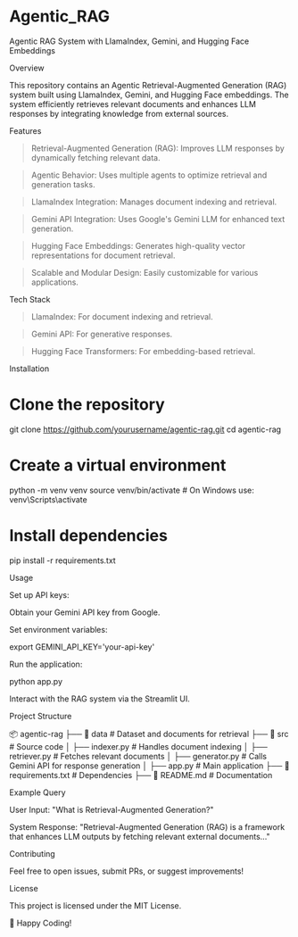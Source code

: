 # Agentic_RAG

Agentic RAG System with LlamaIndex, Gemini, and Hugging Face Embeddings

Overview

This repository contains an Agentic Retrieval-Augmented Generation (RAG) system built using LlamaIndex, Gemini, and Hugging Face embeddings. The system efficiently retrieves relevant documents and enhances LLM responses by integrating knowledge from external sources.

Features

> Retrieval-Augmented Generation (RAG): Improves LLM responses by dynamically fetching relevant data.

> Agentic Behavior: Uses multiple agents to optimize retrieval and generation tasks.

> LlamaIndex Integration: Manages document indexing and retrieval.

> Gemini API Integration: Uses Google's Gemini LLM for enhanced text generation.

> Hugging Face Embeddings: Generates high-quality vector representations for document retrieval.

> Scalable and Modular Design: Easily customizable for various applications.

Tech Stack

> LlamaIndex: For document indexing and retrieval.

> Gemini API: For generative responses.

> Hugging Face Transformers: For embedding-based retrieval.


Installation

# Clone the repository
git clone https://github.com/yourusername/agentic-rag.git
cd agentic-rag

# Create a virtual environment
python -m venv venv
source venv/bin/activate  # On Windows use: venv\Scripts\activate

# Install dependencies
pip install -r requirements.txt

Usage

Set up API keys:

Obtain your Gemini API key from Google.

Set environment variables:

export GEMINI_API_KEY='your-api-key'

Run the application:

python app.py

Interact with the RAG system via the Streamlit UI.

Project Structure

📦 agentic-rag
├── 📂 data                  # Dataset and documents for retrieval
├── 📂 src                   # Source code
│   ├── indexer.py           # Handles document indexing
│   ├── retriever.py         # Fetches relevant documents
│   ├── generator.py         # Calls Gemini API for response generation
│   ├── app.py               # Main application
├── 📄 requirements.txt       # Dependencies
├── 📄 README.md              # Documentation

Example Query

User Input: "What is Retrieval-Augmented Generation?"

System Response: "Retrieval-Augmented Generation (RAG) is a framework that enhances LLM outputs by fetching relevant external documents..."

Contributing

Feel free to open issues, submit PRs, or suggest improvements!

License

This project is licensed under the MIT License.

🚀 Happy Coding!
